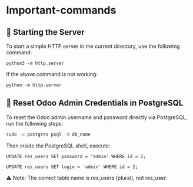 # Important-commands

## 🚀 Starting the Server

To start a simple HTTP server in the current directory, use the following command:

```
python3 -m http.server
```
If the above command is not working:

```
python -m http.server
```


## 🔐 Reset Odoo Admin Credentials in PostgreSQL

To reset the Odoo admin username and password directly via PostgreSQL, run the following steps:

```bash
sudo -u postgres psql -d db_name
```
Then inside the PostgreSQL shell, execute:

```
UPDATE res_users SET password = 'admin' WHERE id = 2;
```
```
UPDATE res_users SET login = 'admin' WHERE id = 2;
```

⚠️ Note: The correct table name is res_users (plural), not res_user.
